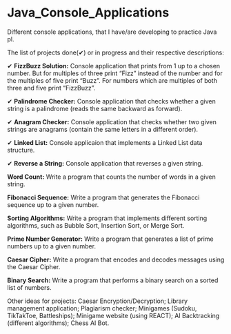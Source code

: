 # Java_Console_Applications

Different console applications, that I have/are developing to practice Java pl.

The list of projects done(✔) or in progress and their respective descriptions:

✔ **FizzBuzz Solution:** Console application that prints from 1 up to a chosen number. But for multiples of three print “Fizz” instead of the number and for the multiples of five print “Buzz”. For numbers which are multiples of both three and five print “FizzBuzz”.

✔ **Palindrome Checker:** Console application that checks whether a given string is a palindrome (reads the same backward as forward).

✔ **Anagram Checker:** Console application that checks whether two given strings are anagrams (contain the same letters in a different order).

✔ **Linked List:** Console applicaion that implements a Linked List data structure.

✔ **Reverse a String:** Console application that reverses a given string.

**Word Count:** Write a program that counts the number of words in a given string.

**Fibonacci Sequence:** Write a program that generates the Fibonacci sequence up to a given number.

**Sorting Algorithms:** Write a program that implements different sorting algorithms, such as Bubble Sort, Insertion Sort, or Merge Sort.

**Prime Number Generator:** Write a program that generates a list of prime numbers up to a given number.

**Caesar Cipher:** Write a program that encodes and decodes messages using the Caesar Cipher.

**Binary Search:** Write a program that performs a binary search on a sorted list of numbers.

Other ideas for projects:
Caesar Encryption/Decryption;
Library management application;
Plagiarism checker;
Minigames (Sudoku, TikTakToe, Battleships);
Minigame website (using REACT);
AI Backtracking (different algorithms);
Chess AI Bot.
